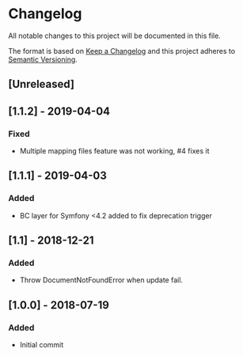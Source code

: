# Changelog
All notable changes to this project will be documented in this file.

The format is based on [Keep a Changelog](http://keepachangelog.com/en/1.0.0/)
and this project adheres to [Semantic Versioning](http://semver.org/spec/v2.0.0.html).

## [Unreleased]

## [1.1.2] - 2019-04-04
### Fixed
- Multiple mapping files feature was not working, #4 fixes it

## [1.1.1] - 2019-04-03
### Added
- BC layer for Symfony <4.2 added to fix deprecation trigger


## [1.1] - 2018-12-21
### Added
- Throw DocumentNotFoundError when update fail.

## [1.0.0] - 2018-07-19
### Added
- Initial commit
